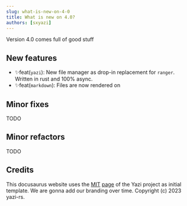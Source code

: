 ```yaml
---
slug: what-is-new-on-4-0
title: What is new on 4.0?
authors: [sxyazi]
---
```


Version 4.0 comes full of good stuff

## New features

* ✨feat(`yazi`): New file manager as drop-in replacement for `ranger`. Written in rust and 100% async.
* ✨feat(`markdown`): Files are now rendered on

## Minor fixes
TODO

## Minor refactors
TODO

## Credits
This docusaurus website uses the [MIT](https://github.com/yazi-rs/yazi-rs.github.io/blob/main/LICENSE) [page](https://github.com/yazi-rs/yazi-rs.github.io) of the Yazi project as initial template.
We are gonna add our branding over time.
Copyright (c) 2023 yazi-rs.
